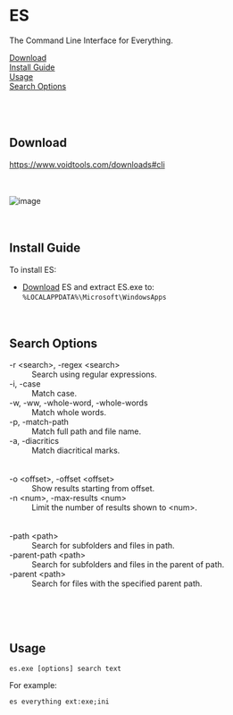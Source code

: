 # ES
The Command Line Interface for Everything.

[Download](#download)<br/>
[Install Guide](#Install-Guide)<br/>
[Usage](#Usage)<br/>
[Search Options](#Search-Options)<br/>
<br/><br/><br/>



Download
--------

https://www.voidtools.com/downloads#cli
<br/><br/><br/>



![image](https://github.com/user-attachments/assets/0fcbe74a-c24c-4065-8a14-85757d525212)
<br/><br/><br/>



Install Guide
-------------

To install ES:
*   [Download](#download) ES and extract ES.exe to:<br>
    <code>%LOCALAPPDATA%\Microsoft\WindowsApps</code>
<br/><br/><br/>



Search Options
--------------

<dl>
<dt>-r &lt;search&gt;, -regex &lt;search&gt;</dt>
<dd>Search using regular expressions.</dd>
<dt>-i, -case</dt>
<dd>Match case.</dd>
<dt>-w, -ww, -whole-word, -whole-words</dt>
<dd>Match whole words.</dd>
<dt>-p, -match-path</dt>
<dd>Match full path and file name.</dd>
<dt>-a, -diacritics</dt>
<dd>Match diacritical marks.</dd>
<br/><br/>
<dt>-o &lt;offset&gt;, -offset &lt;offset&gt;</dt>
<dd>Show results starting from offset.</dd>
<dt>-n &lt;num&gt;, -max-results &lt;num&gt;</dt>
<dd>Limit the number of results shown to &lt;num&gt;.</dd>
<br/><br/>
<dt>-path &lt;path&gt;</dt>
<dd>Search for subfolders and files in path.</dd>
<dt>-parent-path &lt;path&gt;</dt>
<dd>Search for subfolders and files in the parent of path.</dd>
<dt>-parent &lt;path&gt;</dt></dd>
<dd>Search for files with the specified parent path.</dd>
</dl>
<br/><br/><br/>



Usage
-----

<code>es.exe [options] search text</code>

For example:

<code>es everything ext:exe;ini</code>
